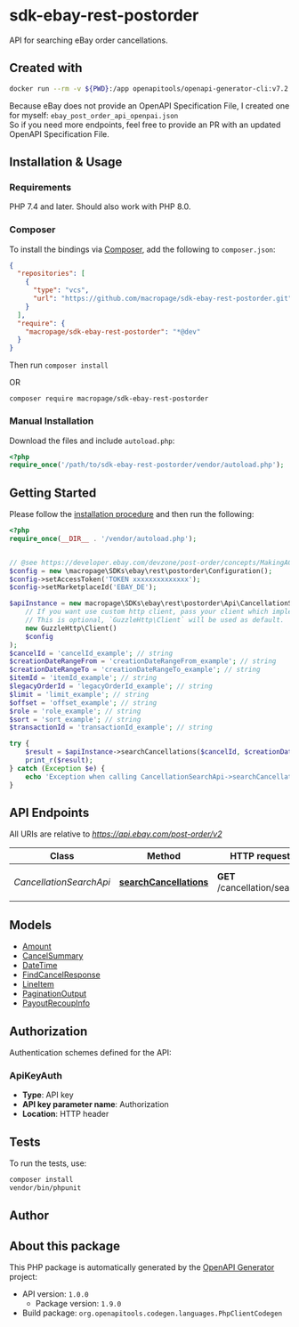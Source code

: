 # sdk-ebay-rest-postorder

API for searching eBay order cancellations.

## Created with
```bash
docker run --rm -v ${PWD}:/app openapitools/openapi-generator-cli:v7.2.0 generate -i /app/ebay_post_order_api_openpai.json -g php -o /app  --config /app/openapi-config.php.ebay.postorder.json
```
Because eBay does not provide an OpenAPI Specification File, I created one for myself: `ebay_post_order_api_openpai.json`  
So if you need more endpoints, feel free to provide an PR with an updated OpenAPI Specification File.

## Installation & Usage

### Requirements

PHP 7.4 and later.
Should also work with PHP 8.0.

### Composer

To install the bindings via [Composer](https://getcomposer.org/), add the following to `composer.json`:

```json
{
  "repositories": [
    {
      "type": "vcs",
      "url": "https://github.com/macropage/sdk-ebay-rest-postorder.git"
    }
  ],
  "require": {
    "macropage/sdk-ebay-rest-postorder": "*@dev"
  }
}
```
Then run `composer install`

OR

`composer require macropage/sdk-ebay-rest-postorder`

### Manual Installation

Download the files and include `autoload.php`:

```php
<?php
require_once('/path/to/sdk-ebay-rest-postorder/vendor/autoload.php');
```

## Getting Started

Please follow the [installation procedure](#installation--usage) and then run the following:

```php
<?php
require_once(__DIR__ . '/vendor/autoload.php');


// @see https://developer.ebay.com/devzone/post-order/concepts/MakingACall.html
$config = new \macropage\SDKs\ebay\rest\postorder\Configuration();
$config->setAccessToken('TOKEN xxxxxxxxxxxxxx');
$config->setMarketplaceId('EBAY_DE');

$apiInstance = new macropage\SDKs\ebay\rest\postorder\Api\CancellationSearchApi(
    // If you want use custom http client, pass your client which implements `GuzzleHttp\ClientInterface`.
    // This is optional, `GuzzleHttp\Client` will be used as default.
    new GuzzleHttp\Client()
    $config
);
$cancelId = 'cancelId_example'; // string
$creationDateRangeFrom = 'creationDateRangeFrom_example'; // string
$creationDateRangeTo = 'creationDateRangeTo_example'; // string
$itemId = 'itemId_example'; // string
$legacyOrderId = 'legacyOrderId_example'; // string
$limit = 'limit_example'; // string
$offset = 'offset_example'; // string
$role = 'role_example'; // string
$sort = 'sort_example'; // string
$transactionId = 'transactionId_example'; // string

try {
    $result = $apiInstance->searchCancellations($cancelId, $creationDateRangeFrom, $creationDateRangeTo, $itemId, $legacyOrderId, $limit, $offset, $role, $sort, $transactionId);
    print_r($result);
} catch (Exception $e) {
    echo 'Exception when calling CancellationSearchApi->searchCancellations: ', $e->getMessage(), PHP_EOL;
}

```

## API Endpoints

All URIs are relative to *https://api.ebay.com/post-order/v2*

Class | Method | HTTP request | Description
------------ | ------------- | ------------- | -------------
*CancellationSearchApi* | [**searchCancellations**](docs/Api/CancellationSearchApi.md#searchcancellations) | **GET** /cancellation/search | Search for order cancellations

## Models

- [Amount](docs/Model/Amount.md)
- [CancelSummary](docs/Model/CancelSummary.md)
- [DateTime](docs/Model/DateTime.md)
- [FindCancelResponse](docs/Model/FindCancelResponse.md)
- [LineItem](docs/Model/LineItem.md)
- [PaginationOutput](docs/Model/PaginationOutput.md)
- [PayoutRecoupInfo](docs/Model/PayoutRecoupInfo.md)

## Authorization

Authentication schemes defined for the API:
### ApiKeyAuth

- **Type**: API key
- **API key parameter name**: Authorization
- **Location**: HTTP header


## Tests

To run the tests, use:

```bash
composer install
vendor/bin/phpunit
```

## Author



## About this package

This PHP package is automatically generated by the [OpenAPI Generator](https://openapi-generator.tech) project:

- API version: `1.0.0`
    - Package version: `1.9.0`
- Build package: `org.openapitools.codegen.languages.PhpClientCodegen`

